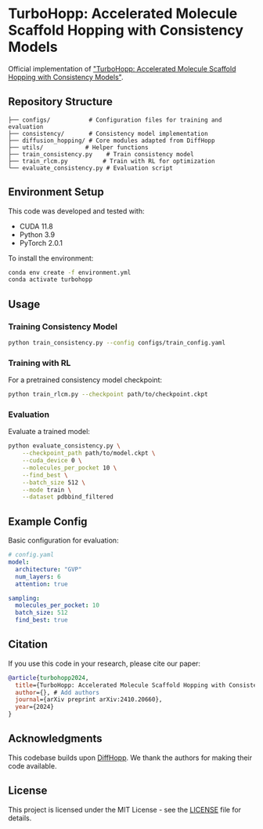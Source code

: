 # TurboHopp: Accelerated Molecule Scaffold Hopping with Consistency Models

Official implementation of ["TurboHopp: Accelerated Molecule Scaffold Hopping with Consistency Models"](https://arxiv.org/abs/2410.20660).

## Repository Structure
```
├── configs/           # Configuration files for training and evaluation
├── consistency/       # Consistency model implementation
├── diffusion_hopping/ # Core modules adapted from DiffHopp
├── utils/            # Helper functions
├── train_consistency.py    # Train consistency model
├── train_rlcm.py          # Train with RL for optimization
└── evaluate_consistency.py # Evaluation script
```

## Environment Setup

This code was developed and tested with:
- CUDA 11.8
- Python 3.9
- PyTorch 2.0.1

To install the environment:
```bash
conda env create -f environment.yml
conda activate turbohopp
```

## Usage

### Training Consistency Model
```bash
python train_consistency.py --config configs/train_config.yaml
```

### Training with RL
For a pretrained consistency model checkpoint:
```bash
python train_rlcm.py --checkpoint path/to/checkpoint.ckpt
```

### Evaluation
Evaluate a trained model:
```bash
python evaluate_consistency.py \
    --checkpoint_path path/to/model.ckpt \
    --cuda_device 0 \
    --molecules_per_pocket 10 \
    --find_best \
    --batch_size 512 \
    --mode train \
    --dataset pdbbind_filtered
```

## Example Config

Basic configuration for evaluation:
```yaml
# config.yaml
model:
  architecture: "GVP"
  num_layers: 6
  attention: true

sampling:
  molecules_per_pocket: 10
  batch_size: 512
  find_best: true
```

## Citation

If you use this code in your research, please cite our paper:

```bibtex
@article{turbohopp2024,
  title={TurboHopp: Accelerated Molecule Scaffold Hopping with Consistency Models},
  author={}, # Add authors
  journal={arXiv preprint arXiv:2410.20660},
  year={2024}
}
```

## Acknowledgments

This codebase builds upon [DiffHopp](https://github.com/jostorge/diffusion-hopping). We thank the authors for making their code available.

## License

This project is licensed under the MIT License - see the [LICENSE](LICENSE) file for details.

